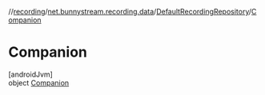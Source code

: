 //[recording](../../../../index.md)/[net.bunnystream.recording.data](../../index.md)/[DefaultRecordingRepository](../index.md)/[Companion](index.md)

# Companion

[androidJvm]\
object [Companion](index.md)
